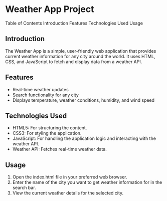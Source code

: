 # Weather App Project
Table of Contents
Introduction
Features
Technologies Used
Usage

## Introduction
The Weather App is a simple, user-friendly web application that provides current weather information for any city around the world. It uses HTML, CSS, and JavaScript to fetch and display data from a weather API.

## Features
* Real-time weather updates
* Search functionality for any city
* Displays temperature, weather conditions, humidity, and wind speed

## Technologies Used
* HTML5: For structuring the content.
* CSS3: For styling the application.
* JavaScript: For handling the application logic and interacting with the weather API.
* Weather API: Fetches real-time weather data.

## Usage
1. Open the index.html file in your preferred web browser.
2. Enter the name of the city you want to get weather information for in the search bar.
3. View the current weather details for the selected city.
